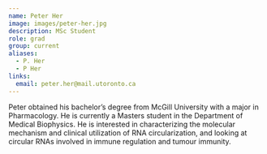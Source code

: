 ```yaml
---
name: Peter Her
image: images/peter-her.jpg
description: MSc Student
role: grad
group: current
aliases:
  - P. Her
  - P Her
links:
  email: peter.her@mail.utoronto.ca
---
```


Peter obtained his bachelor’s degree from McGill University with a major in Pharmacology. He is currently a Masters student in the Department of Medical Biophysics. He is interested in characterizing the molecular mechanism and clinical utilization of RNA circularization, and looking at circular RNAs involved in immune regulation and tumour immunity.
